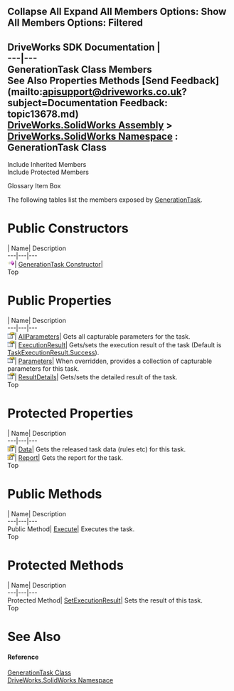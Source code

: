 Collapse All Expand All Members Options: Show All  Members Options: Filtered   
---  
DriveWorks SDK Documentation  |   
---|---  
GenerationTask Class Members   
See Also Properties Methods [Send Feedback](mailto:apisupport@driveworks.co.uk?subject=Documentation Feedback: topic13678.md)  
[DriveWorks.SolidWorks Assembly](topic13342.md) > [DriveWorks.SolidWorks Namespace](topic13345.md) : GenerationTask Class  
---  
  
Include Inherited Members    
Include Protected Members  


Glossary Item Box

The following tables list the members exposed by [GenerationTask](topic13678.md).

# Public Constructors

| Name| Description  
---|---|---  
![Public Constructor](dotnetimages/publicConstructor.gif)| [GenerationTask Constructor](topic13684.md)|   
Top

# Public Properties

| Name| Description  
---|---|---  
![Public Property](dotnetimages/publicProperty.gif)| [AllParameters](topic13687.md)| Gets all capturable parameters for the task.   
![Public Property](dotnetimages/publicProperty.gif)| [ExecutionResult](topic13689.md)| Gets/sets the execution result of the task (Default is [TaskExecutionResult.Success](topic13454.md)).   
![Public Property](dotnetimages/publicProperty.gif)| [Parameters](topic13690.md)| When overridden, provides a collection of capturable parameters for this task.   
![Public Property](dotnetimages/publicProperty.gif)| [ResultDetails](topic13692.md)| Gets/sets the detailed result of the task.   
Top

# Protected Properties

| Name| Description  
---|---|---  
![Protected Property](dotnetimages/protectedProperty.gif)| [Data](topic13688.md)| Gets the released task data (rules etc) for this task.   
![Protected Property](dotnetimages/protectedProperty.gif)| [Report](topic13691.md)| Gets the report for the task.   
Top

# Public Methods

| Name| Description  
---|---|---  
Public Method| [Execute](topic13685.md)| Executes the task.   
Top

# Protected Methods

| Name| Description  
---|---|---  
Protected Method| [SetExecutionResult](topic13686.md)| Sets the result of this task.   
Top

# See Also

#### Reference

[GenerationTask Class](topic13678.md)   
[DriveWorks.SolidWorks Namespace](topic13345.md)



